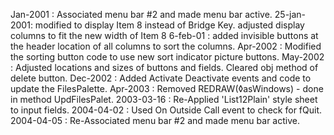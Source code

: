 Jan-2001 : Associated menu bar #2 and made menu bar active.25-jan-2001: modified to display Item 8 instead of Bridge Key. adjusted display columns to fit the new width of Item 86-feb-01 : added invisible buttons at the header location of all columns to sort the columns.Apr-2002 : Modified the sorting button code to use new sort indicator picture buttons.May-2002 : Adjusted locations and sizes of buttons and fields. Cleared obj method of delete button.Dec-2002 : Added Activate Deactivate events and code to update the FilesPalette.Apr-2003 : Removed REDRAW(◊asWindows) - done in method UpdFilesPalet.2003-03-16 : Re-Applied 'List12Plain' style sheet to input fields.2004-04-02 : Used On Outside Call event to check for fQuit.2004-04-05 : Re-Associated menu bar #2 and made menu bar active.